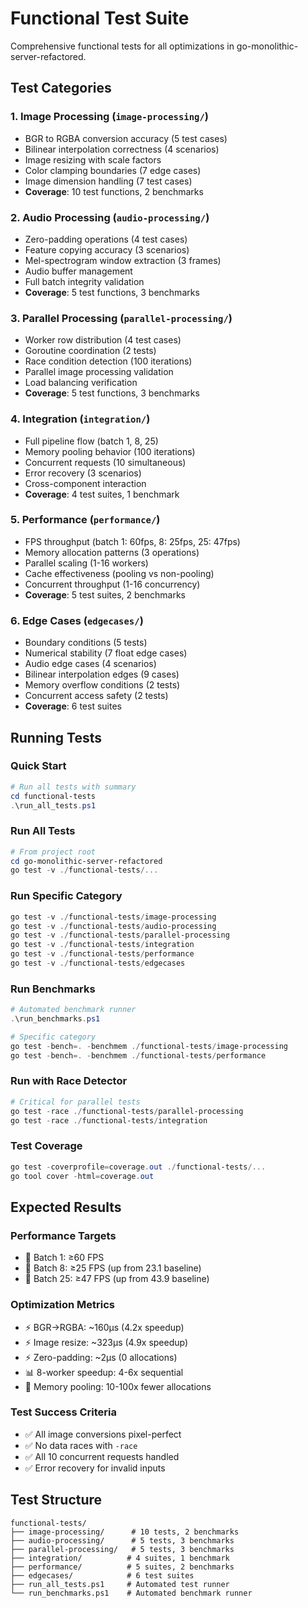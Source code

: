 # Functional Test Suite

Comprehensive functional tests for all optimizations in go-monolithic-server-refactored.

## Test Categories

### 1. Image Processing (`image-processing/`)
- BGR to RGBA conversion accuracy (5 test cases)
- Bilinear interpolation correctness (4 scenarios)  
- Image resizing with scale factors
- Color clamping boundaries (7 edge cases)
- Image dimension handling (7 test cases)
- **Coverage**: 10 test functions, 2 benchmarks

### 2. Audio Processing (`audio-processing/`)
- Zero-padding operations (4 test cases)
- Feature copying accuracy (3 scenarios)
- Mel-spectrogram window extraction (3 frames)
- Audio buffer management
- Full batch integrity validation
- **Coverage**: 5 test functions, 3 benchmarks

### 3. Parallel Processing (`parallel-processing/`)
- Worker row distribution (4 test cases)
- Goroutine coordination (2 tests)
- Race condition detection (100 iterations)
- Parallel image processing validation
- Load balancing verification
- **Coverage**: 5 test functions, 3 benchmarks

### 4. Integration (`integration/`)
- Full pipeline flow (batch 1, 8, 25)
- Memory pooling behavior (100 iterations)
- Concurrent requests (10 simultaneous)
- Error recovery (3 scenarios)
- Cross-component interaction
- **Coverage**: 4 test suites, 1 benchmark

### 5. Performance (`performance/`)
- FPS throughput (batch 1: 60fps, 8: 25fps, 25: 47fps)
- Memory allocation patterns (3 operations)
- Parallel scaling (1-16 workers)
- Cache effectiveness (pooling vs non-pooling)
- Concurrent throughput (1-16 concurrency)
- **Coverage**: 5 test suites, 2 benchmarks

### 6. Edge Cases (`edgecases/`)
- Boundary conditions (5 tests)
- Numerical stability (7 float edge cases)
- Audio edge cases (4 scenarios)
- Bilinear interpolation edges (9 cases)
- Memory overflow conditions (2 tests)
- Concurrent access safety (2 tests)
- **Coverage**: 6 test suites

## Running Tests

### Quick Start
```powershell
# Run all tests with summary
cd functional-tests
.\run_all_tests.ps1
```

### Run All Tests
```powershell
# From project root
cd go-monolithic-server-refactored
go test -v ./functional-tests/...
```

### Run Specific Category
```powershell
go test -v ./functional-tests/image-processing
go test -v ./functional-tests/audio-processing
go test -v ./functional-tests/parallel-processing
go test -v ./functional-tests/integration
go test -v ./functional-tests/performance
go test -v ./functional-tests/edgecases
```

### Run Benchmarks
```powershell
# Automated benchmark runner
.\run_benchmarks.ps1

# Specific category
go test -bench=. -benchmem ./functional-tests/image-processing
go test -bench=. -benchmem ./functional-tests/performance
```

### Run with Race Detector
```powershell
# Critical for parallel tests
go test -race ./functional-tests/parallel-processing
go test -race ./functional-tests/integration
```

### Test Coverage
```powershell
go test -coverprofile=coverage.out ./functional-tests/...
go tool cover -html=coverage.out
```

## Expected Results

### Performance Targets
- 🎯 Batch 1: ≥60 FPS
- 🎯 Batch 8: ≥25 FPS (up from 23.1 baseline)
- 🎯 Batch 25: ≥47 FPS (up from 43.9 baseline)

### Optimization Metrics
- ⚡ BGR→RGBA: ~160μs (4.2x speedup)
- ⚡ Image resize: ~323μs (4.9x speedup)
- ⚡ Zero-padding: ~2μs (0 allocations)
- 📊 8-worker speedup: 4-6x sequential
- 💾 Memory pooling: 10-100x fewer allocations

### Test Success Criteria
- ✅ All image conversions pixel-perfect
- ✅ No data races with `-race`
- ✅ All 10 concurrent requests handled
- ✅ Error recovery for invalid inputs

## Test Structure

```
functional-tests/
├── image-processing/      # 10 tests, 2 benchmarks
├── audio-processing/      # 5 tests, 3 benchmarks  
├── parallel-processing/   # 5 tests, 3 benchmarks
├── integration/          # 4 suites, 1 benchmark
├── performance/          # 5 suites, 2 benchmarks
├── edgecases/            # 6 test suites
├── run_all_tests.ps1     # Automated test runner
└── run_benchmarks.ps1    # Automated benchmark runner
```
